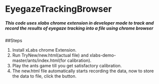 # EyegazeTrackingBrowser
##### This code uses xlabs chrome extension in developer mode to track and record the results of eyegaze tracking into a file using chrome browser

##Steps
1. Install xLabs chrome Extension.
2. Run TryNew/new.html(actual file) and xlabs-demo-master/ants/index.html(for calibration).
3. Play the ants game till you get satisfactory calibration.
4. The new.html file automatically starts recording the data, now to store the data to file, click the button.